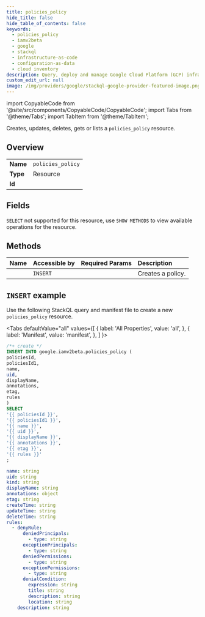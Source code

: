 ```yaml
---
title: policies_policy
hide_title: false
hide_table_of_contents: false
keywords:
  - policies_policy
  - iamv2beta
  - google
  - stackql
  - infrastructure-as-code
  - configuration-as-data
  - cloud inventory
description: Query, deploy and manage Google Cloud Platform (GCP) infrastructure and resources using SQL
custom_edit_url: null
image: /img/providers/google/stackql-google-provider-featured-image.png
---
```


import CopyableCode from '@site/src/components/CopyableCode/CopyableCode';
import Tabs from '@theme/Tabs';
import TabItem from '@theme/TabItem';

Creates, updates, deletes, gets or lists a <code>policies_policy</code> resource.

## Overview
<table><tbody>
<tr><td><b>Name</b></td><td><code>policies_policy</code></td></tr>
<tr><td><b>Type</b></td><td>Resource</td></tr>
<tr><td><b>Id</b></td><td><CopyableCode code="google.iamv2beta.policies_policy" /></td></tr>
</tbody></table>

## Fields
`SELECT` not supported for this resource, use `SHOW METHODS` to view available operations for the resource.


## Methods
| Name | Accessible by | Required Params | Description |
|:-----|:--------------|:----------------|:------------|
| <CopyableCode code="create_policy" /> | `INSERT` | <CopyableCode code="policiesId, policiesId1" /> | Creates a policy. |

## `INSERT` example

Use the following StackQL query and manifest file to create a new <code>policies_policy</code> resource.

<Tabs
    defaultValue="all"
    values={[
        { label: 'All Properties', value: 'all', },
        { label: 'Manifest', value: 'manifest', },
    ]
}>
<TabItem value="all">

```sql
/*+ create */
INSERT INTO google.iamv2beta.policies_policy (
policiesId,
policiesId1,
name,
uid,
displayName,
annotations,
etag,
rules
)
SELECT 
'{{ policiesId }}',
'{{ policiesId1 }}',
'{{ name }}',
'{{ uid }}',
'{{ displayName }}',
'{{ annotations }}',
'{{ etag }}',
'{{ rules }}'
;
```
</TabItem>
<TabItem value="manifest">

```yaml
name: string
uid: string
kind: string
displayName: string
annotations: object
etag: string
createTime: string
updateTime: string
deleteTime: string
rules:
  - denyRule:
      deniedPrincipals:
        - type: string
      exceptionPrincipals:
        - type: string
      deniedPermissions:
        - type: string
      exceptionPermissions:
        - type: string
      denialCondition:
        expression: string
        title: string
        description: string
        location: string
    description: string

```
</TabItem>
</Tabs>
